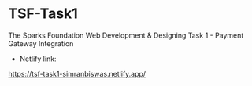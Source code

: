 # TSF-Task1
The Sparks Foundation Web Development &amp; Designing Task 1 - Payment Gateway Integration

* Netlify link: 

https://tsf-task1-simranbiswas.netlify.app/
